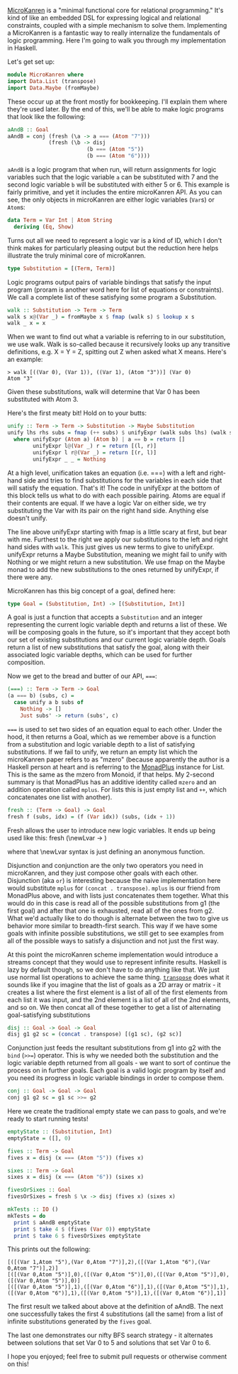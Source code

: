 [MicroKanren](http://webyrd.net/scheme-2013/papers/HemannMuKanren2013.pdf)
is a "minimal functional core for relational programming." It's kind of
like an embedded DSL for expressing logical and relational constraints,
coupled with a simple mechanism to solve them. Implementing a
MicroKanren is a fantastic way to really internalize the fundamentals of
logic programming. Here I'm going to walk you through my implementation
in Haskell.

Let's get set up:

``` haskell
module MicroKanren where
import Data.List (transpose)
import Data.Maybe (fromMaybe)
```

These occur up at the front mostly for bookkeeping. I'll explain them
where they're used later. By the end of this, we'll be able to make
logic programs that look like the following:

``` haskell
aAndB :: Goal
aAndB = conj (fresh (\a -> a === (Atom "7")))
             (fresh (\b -> disj
                         (b === (Atom "5"))
                         (b === (Atom "6"))))
```

`aAndB` is a logic program that when run, will return assignments for
logic variables such that the logic variable `a` can be substituted with
7 and the second logic variable `b` will be substituted with either 5 or
6. This example is fairly primitive, and yet it includes the entire
microKanren API. As you can see, the only objects in microKanren are
either logic variables (`Var`s) or `Atom`s:

``` haskell
data Term = Var Int | Atom String
  deriving (Eq, Show)
```

Turns out all we need to represent a logic var is a kind of ID, which I
don't think makes for particularly pleasing output but the reduction
here helps illustrate the truly minimal core of microKanren.

``` haskell
type Substitution = [(Term, Term)]
```

Logic programs output pairs of variable bindings that satisfy the input
program (proram is another word here for list of equations or
constraints). We call a complete list of these satisfying some program a
Substitution.

``` haskell
walk :: Substitution -> Term -> Term
walk s x@(Var _) = fromMaybe x $ fmap (walk s) $ lookup x s
walk _ x = x
```

When we want to find out what a variable is referring to in our
substitution, we use walk. Walk is so-called because it recursively
looks up any transitive definitions, e.g. X = Y = Z, spitting out Z when
asked what X means. Here's an example:

    > walk [((Var 0), (Var 1)), ((Var 1), (Atom "3"))] (Var 0)
    Atom "3"

Given these substitutions, walk will determine that Var 0 has been
substituted with Atom 3.

Here's the first meaty bit! Hold on to your butts:

``` haskell
unify :: Term -> Term -> Substitution -> Maybe Substitution
unify lhs rhs subs = fmap (++ subs) $ unifyExpr (walk subs lhs) (walk subs rhs)
  where unifyExpr (Atom a) (Atom b) | a == b = return []
        unifyExpr l@(Var _) r = return [(l, r)]
        unifyExpr l r@(Var _) = return [(r, l)]
        unifyExpr _ _ = Nothing
```

At a high level, unification takes an equation (i.e. ===) with a left
and right-hand side and tries to find substitutions for the variables in
each side that will satisfy the equation. That's it! The code in
unifyExpr at the bottom of this block tells us what to do with each
possible pairing. Atoms are equal if their contents are equal. If we
have a logic Var on either side, we try substituting the Var with its
pair on the right hand side. Anything else doesn't unify.

The line above unifyExpr starting with fmap is a little scary at first,
but bear with me. Furthest to the right we apply our substitutions to
the left and right hand sides with `walk`. This just gives us new terms
to give to unifyExpr. unifyExpr returns a Maybe Substitution, meaning we
might fail to unify with Nothing or we might return a new substitution.
We use fmap on the Maybe monad to add the new substitutions to the ones
returned by unifyExpr, if there were any.

MicroKanren has this big concept of a goal, defined here:

``` haskell
type Goal = (Substitution, Int) -> [(Substitution, Int)]
```

A goal is just a function that accepts a `Substitution` and an integer
representing the current logic variable depth and returns a list of
these. We will be composing goals in the future, so it's important that
they accept both our set of existing substitutions and our current logic
variable depth. Goals return a list of new substitutions that satisfy
the goal, along with their associated logic variable depths, which can
be used for further composition.

Now we get to the bread and butter of our API, `===`:

``` haskell
(===) :: Term -> Term -> Goal
(a === b) (subs, c) =
  case unify a b subs of
    Nothing -> []
    Just subs' -> return (subs', c)
```

`===` is used to set two sides of an equation equal to each other. Under
the hood, it then returns a Goal, which as we remember above is a
function from a substitution and logic variable depth to a list of
satisfying substitutions. If we fail to unify, we return an empty list
which the microKanren paper refers to as "mzero" (because apparently the
author is a Haskell person at heart and is referring to the
[MonadPlus](https://wiki.haskell.org/MonadPlus) instance for List. This
is the same as the mzero from Monoid, if that helps. My 2-second summary
is that MonadPlus has an additive identity called `mzero` and an
addition operation called `mplus`. For lists this is just empty list and
`++`, which concatenates one list with another).

``` haskell
fresh :: (Term -> Goal) -> Goal
fresh f (subs, idx) = (f (Var idx)) (subs, (idx + 1))
```

Fresh allows the user to introduce new logic variables. It ends up being
used like this: fresh (\newLvar -&gt; <stuff with newLvar...>)

where that \newLvar syntax is just defining an anonymous function.

Disjunction and conjunction are the only two operators you need in
microKanren, and they just compose other goals with each other.
Disjunction (aka `or`) is interesting because the naive implementation
here would substitute `mplus` for `(concat . transpose)`. `mplus` is our
friend from MonadPlus above, and with lists just concatenates them
together. What this would do in this case is read all of the possible
substitutions from g1 (the first goal) and after that one is exhausted,
read all of the ones from g2. What we'd actually like to do though is
alternate between the two to give us behavior more similar to
breadth-first search. This way if we have some goals with infinite
possible substitutions, we still get to see examples from all of the
possible ways to satisfy a disjunction and not just the first way.

At this point the microKanren scheme implementation would introduce a
streams concept that they would use to represent infinite results.
Haskell is lazy by default though, so we don't have to do anything like
that. We just use normal list operations to achieve the same thing.
[`transpose`](https://hackage.haskell.org/package/base-4.9.0.0/docs/Data-List.html#v:transpose)
does what it sounds like if you imagine that the list of goals as a 2D
array or matrix - it creates a list where the first element is a list of
all of the first elements from each list it was input, and the 2nd
element is a list of all of the 2nd elements, and so on. We then concat
all of these together to get a list of alternating goal-satisfying
substitutions

``` haskell
disj :: Goal -> Goal -> Goal
disj g1 g2 sc = (concat . transpose) [(g1 sc), (g2 sc)]
```

Conjunction just feeds the resultant substitutions from g1 into g2 with
the `bind` (`>>=`) operator. This is why we needed both the substitution
and the logic variable depth returned from all goals - we want to sort
of continue the process on in further goals. Each goal is a valid logic
program by itself and you need its progress in logic variable bindings
in order to compose them.

``` haskell
conj :: Goal -> Goal -> Goal
conj g1 g2 sc = g1 sc >>= g2
```

Here we create the traditional empty state we can pass to goals, and
we're ready to start running tests!

``` haskell
emptyState :: (Substitution, Int)
emptyState = ([], 0)
```

``` haskell
fives :: Term -> Goal
fives x = disj (x === (Atom "5")) (fives x)
```

``` haskell
sixes :: Term -> Goal
sixes x = disj (x === (Atom "6")) (sixes x)
```

``` haskell
fivesOrSixes :: Goal
fivesOrSixes = fresh $ \x -> disj (fives x) (sixes x)
```

``` haskell
mkTests :: IO ()
mkTests = do
  print $ aAndB emptyState
  print $ take 4 $ (fives (Var 0)) emptyState
  print $ take 6 $ fivesOrSixes emptyState
```

This prints out the following:

    [([(Var 1,Atom "5"),(Var 0,Atom "7")],2),([(Var 1,Atom "6"),(Var 0,Atom "7")],2)]
    [([(Var 0,Atom "5")],0),([(Var 0,Atom "5")],0),([(Var 0,Atom "5")],0),([(Var 0,Atom "5")],0)]
    [([(Var 0,Atom "5")],1),([(Var 0,Atom "6")],1),([(Var 0,Atom "5")],1),([(Var 0,Atom "6")],1),([(Var 0,Atom "5")],1),([(Var 0,Atom "6")],1)]

The first result we talked about above at the definition of aAndB. The
next one successfully takes the first 4 substitutions (all the same)
from a list of infinite substitutions generated by the `fives` goal.

The last one demonstrates our nifty BFS search strategy - it alternates
between solutions that set Var 0 to 5 and solutions that set Var 0 to 6.

I hope you enjoyed; feel free to submit pull requests or otherwise
comment on this!
